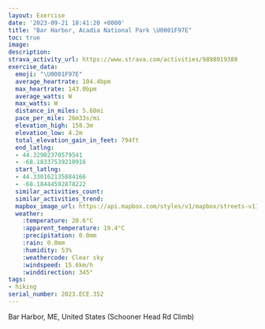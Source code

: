```yaml
---
layout: Exercise
date: '2023-09-21 18:41:20 +0000'
title: "Bar Harbor, Acadia National Park \U0001F97E"
toc: true
image:
description:
strava_activity_url: https://www.strava.com/activities/9898019388
exercise_data:
  emoji: "\U0001F97E"
  average_heartrate: 104.4bpm
  max_heartrate: 143.0bpm
  average_watts: W
  max_watts: W
  distance_in_miles: 5.68mi
  pace_per_mile: 26m33s/mi
  elevation_high: 158.3m
  elevation_low: 4.2m
  total_elevation_gain_in_feet: 794ft
  end_latlng:
  - 44.32902370579541
  - -68.18337539210916
  start_latlng:
  - 44.330162135884166
  - -68.18444592878222
  similar_activities_count:
  similar_activities_trend:
  mapbox_image_url: https://api.mapbox.com/styles/v1/mapbox/streets-v11/static/path-5+787af2-1.0(arqmGxwd_LCRH%5Cx%40p%40BLVXDPHBAf%40FXGf%40%5D~%40Qx%40Af%40Lj%40%40lAK~%40Yr%40a%40RMb%40Bh%40N%5Cx%40r%40b%40HNNv%40RVBb%40IRNr%40OFBJFPXHf%40%60%40J%5C%5Bh%40KDOGDGCH%3FK%3FVW%3FEDLJACHI%3FEA%60%40%3Fh%40WJUBy%40JGLJROLBPUDS%3FJ%5Dl%40%5BFSj%40JFp%40ILHGG%40QDGDXAIJPd%40JBHNJVh%40B%5ECHL%3FHIRCRV%3F%5ENTLhALBAETl%40D%5ELRPKf%40%5Et%40EZD%3FDDGGGAHP%3FPOJYXAVUf%40IXOHM%3FMHIr%40DNYf%40KJSLGb%40%40%5EWT%5DTE~%40N%5CM%5ECHYRKCKFIE%3F%40CFRp%40Rd%40KTP%5EBFEBSB%3FLRFRFFCZ%40%40%40PHB%5Cf%40N%60%40%5EBl%40VFJRCJNVLFNx%40%40TJZ%3Fj%40GVKH%5DNSn%40E%5CWh%40IPk%40d%40PLPNBFQF%3FXbAVRHSr%40%3F%5C_%40h%40%3FCJZU%60%40LFH%40VXVz%40MfAd%40p%40CVGTLLEJQRMBGBSZIFq%40JUF%5DLGJU%40aAa%40%5De%40m%40Su%40Z_%40b%40YAkA%3F%5C%5CJj%40b%40DLjAEh%40Kp%40Dj%40QtAHv%40LlAd%40bAz%40%7C%40Df%40M%60%40UFQ%7C%40cADm%40HSf%40SD%3F%40DBONQl%40c%40b%40g%40T_%40b%40%5DJ%3F%5EP%5EI%60%40%40Dy%40l%40_%40F%3F%40DS%60%40%60%40%5B%5CBf%40ZLBVKMWDG%60%40VPKrAf%40ZAZMRSJe%40PQJAPPf%40K%5EPX%3FPHXEXBVHEALJVj%40r%40PLKJDKEGHAh%40~%40dBBPAh%40b%40hAARDFB%60%40An%40ELHXDb%40KbBSp%40CdAa%40fA%3Ff%40GDQEUB%3FPHCKIHM%5EBDGBe%40%5C%7D%40BmARm%40AWHw%40%3Fs%40Ie%40F%7B%40C%5BFSTU%3FMBJ_%40h%40GC%3FWe%40mAAu%40%7B%40%7DACi%40y%40%5BK%5DMOq%40K%5DDe%40Ie%40Si%40BQOSPUt%40%5BVYDS%3Fk%40Qc%40UQJe%40UE%40%40FP%40BN_%40Jw%40_%40YCa%40Z%40UCSKNUJi%40IAI%40LI%60%40D%3FBFOMKAOJIXUGYXE%5DKMC_%40GEDTPRFVMj%40%5BRU%60%40ODo%40l%40o%40%5CINGh%40c%40p%40UPU%5Cm%40%5CwAESWg%40%5DkAi%40%7B%40OyAGk%40Nu%40EkALmBEUJe%40b%40e%40Na%40Xq%40TS%3Fg%40K%5DSe%40kAy%40kAi%40_%40MUeB%7DAiAu%40AE%40KCDG%3FgE_B%7DA%5BkBo%40_%40U%7DDiE%7D%40u%40uAs%40%7BAa%40cH_%40iB%5B_AY%5BSVg%40%3FLUXOEqAcAuAcB),pin-s-s+e5b22e(-68.18701,44.33201),pin-s-f+89ae00(-68.18532999999996,44.32746999999997)/auto/800x800?access_token=pk.eyJ1Ijoiam9zaGJlY2ttYW4iLCJhIjoiY205eWR2aDd1MWZ6djJrbXc4a3M0bWZleiJ9.XiG9OWkNcZk2QzjJbxLB4A
  weather:
    :temperature: 20.6°C
    :apparent_temperature: 19.4°C
    :precipitation: 0.0mm
    :rain: 0.0mm
    :humidity: 53%
    :weathercode: Clear sky
    :windspeed: 15.6km/h
    :winddirection: 345°
tags:
- hiking
serial_number: 2023.ECE.352
---
```

Bar Harbor, ME, United States (Schooner Head Rd Climb)
